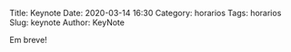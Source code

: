 Title: Keynote
Date: 2020-03-14 16:30
Category: horarios
Tags: horarios
Slug: keynote
Author: KeyNote

Em breve!